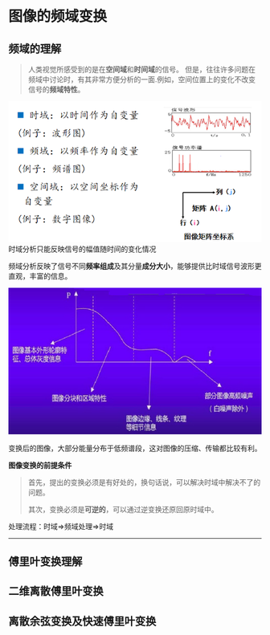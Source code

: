 # 图像的频域变换

## 频域的理解

> 人类视觉所感受到的是在**空间域**和**时间域**的信号。
> 但是，往往许多问题在频域中讨论时，有其非常方便分析的一面.例如，空间位置上的变化不改变信号的**频域特性**。　　　

![](https://raw.githubusercontent.com/q8a6u/Picture/imgs/imgs/20210602202042.png)时域分析只能反映信号的幅值随时间的变化情况

频域分析反映了信号不同**频率组成**及其分量**成分大小**，能够提供比时域信号波形更直观，丰富的信息。

![](https://raw.githubusercontent.com/q8a6u/Picture/imgs/imgs/20210602202515.png)

变换后的图像，大部分能量分布于低频谱段，这对图像的压缩、传输都比较有利。

**图像变换的前提条件**

> 首先，提出的变换必须是有好处的，换句话说，可以解决时域中解决不了的问题。
>
> 其次，变换必须是**可逆的**，可以通过逆变换还原回原时域中。　

处理流程：时域=>频域处理=>时域

---

## 傅里叶变换理解



## 二维离散傅里叶变换

## 离散余弦变换及快速傅里叶变换

